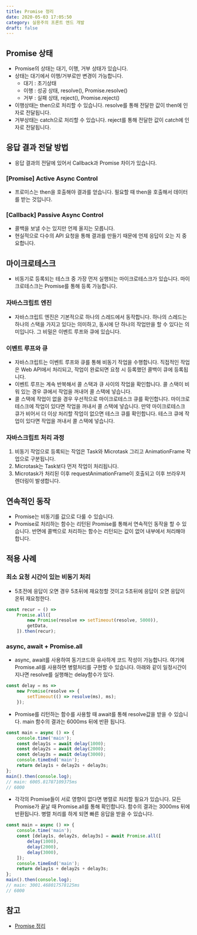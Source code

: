 ```yaml
---
title: Promise 정리
date: 2020-05-03 17:05:50
category: 실용주의 프론트 엔드 개발
draft: false
---
```


## Promise 상태

- Promise의 상태는 대기, 이행, 거부 상태가 있습니다.
- 상태는 대기에서 이행/거부로만 변경이 가능합니다.
  - 대기 : 초기상태
  - 이행 : 성공 상태, resolve(), Promise.resolve()
  - 거부 : 실패 상태, reject(), Promise.reject()
- 이행상태는 then으로 처리할 수 있습니다. resolve를 통해 전달한 값이 then에 인자로 전달됩니다.
- 거부상태는 catch으로 처리할 수 있습니다. reject를 통해 전달한 값이 catch에 인자로 전달됩니다.

## 응답 결과 전달 방법

- 응답 결과의 전달에 있어서 Callback과 Promise 차이가 있습니다.

### [Promise] Active Async Control

- 프로미스는 then을 호출해야 결과를 얻습니다. 필요할 때 then을 호출해서 데이터를 받는 것입니다.

### [Callback] Passive Async Control

- 콜백을 보낼 수는 있지만 언제 올지는 모릅니다.
- 현실적으로 다수의 API 요청을 통해 결과를 만들기 때문에 언제 응답이 오는 지 중요합니다.

## 마이크로테스크

- 비동기로 등록되는 테스크 중 가장 먼저 실행되는 마이크로테스크가 있습니다. 마이크로테스크는 Promise를 통해 등록 가능합니다.

### 자바스크립트 엔진

- 자바스크립트 엔진은 기본적으로 하나의 스레드에서 동작합니다. 하나의 스레드는 하나의 스택을 가지고 있다는 의미하고, 동시에 단 하나의 작업만을 할 수 있다는 의미입니다. 그 비밀은 이벤트 루프와 큐에 있습니다.

### 이벤트 루프와 큐

- 자바스크립트는 이벤트 루프와 큐를 통해 비동기 작업을 수행합니다. 직접적인 작업은 Web API에서 처리되고, 작업이 완료되면 요청 시 등록했던 콜백이 큐에 등록됩니다.
- 이벤트 루프는 계속 반복해서 콜 스택과 큐 사이의 작업을 확인합니다. 콜 스택이 비워 있는 경우 큐에서 작업을 꺼내어 콜 스택에 넣습니다.
- 콜 스택에 작업이 없을 경우 우선적으로 마이크로테스크 큐를 확인합니다. 마이크로테스크에 작업이 있다면 작업을 꺼내서 콜 스택에 넣습니다. 만약 마이크로테스크 큐가 비어서 더 이상 처리할 작업이 없으면 테스크 큐를 확인합니다. 테스크 큐에 작업이 있다면 작업을 꺼내서 콜 스택에 넣습니다.

### 자바스크립트 처리 과정

1. 비동기 작업으로 등록되는 작업은 Task와 Microtask 그리고 AnimationFrame 작업으로 구분됩니다.
2. Microtask는 Task보다 먼저 작업이 처리됩니다.
3. Microtask가 처리된 이후 requestAnimationFrame이 호출되고 이후 브라우저 렌더링이 발생합니다.

## 연속적인 동작

- Promise는 비동기를 값으로 다룰 수 있습니다.
- Promise로 처리하는 함수는 리턴된 Promise를 통해서 연속적인 동작을 할 수 있습니다. 반면에 콜백으로 처리하는 함수는 리턴되는 값이 없어 내부에서 처리해야 합니다.

## 적용 사례

### 최소 요청 시간이 있는 비동기 처리

- 5초전에 응답이 오면 경우 5초뒤에 재요청할 것이고 5초뒤에 응답이 오면 응답이 온뒤 재요청한다.

```javascript
const recur = () =>
	Promise.all([
		new Promise(resolve => setTimeout(resolve, 5000)),
		getData,
	]).then(recur);
```

### async, await + Promise.all

- async, await를 사용하여 동기코드와 유사하게 코드 작성이 가능합니다. 여기에 Promise.all를 사용하면 병렬처리를 구현할 수 있습니다. 아래와 같이 일정시간이 지나면 resolve를 실행해는 delay함수가 있다.

```javascript
const delay = ms =>
	new Promise(resolve => {
		setTimeout(() => resolve(ms), ms);
	});
```

- Promise를 리턴하는 함수를 사용할 때 await를 통해 resolve값을 받을 수 있습니다. main 함수의 결과는 6000ms 뒤에 반환 됩니다.

```javascript
const main = async () => {
	console.time('main');
	const delay1s = await delay(1000);
	const delay2s = await delay(2000);
	const delay3s = await delay(3000);
	console.timeEnd('main');
	return delay1s + delay2s + delay3s;
};
main().then(console.log);
// main: 6005.81787109375ms
// 6000
```

- 각각의 Promise들이 서로 영향이 없다면 병렬로 처리할 필요가 있습니다. 모든 Promise가 끝날 때 Promise.all를 통해 확인합니다. 함수의 결과는 3000ms 뒤에 반환됩니다. 병렬 처리를 하게 되면 빠른 응답을 받을 수 있습니다.

```javascript
const main = async () => {
	console.time('main');
	const [delay1s, delay2s, delay3s] = await Promise.all([
		delay(1000),
		delay(2000),
		delay(3000),
	]);
	console.timeEnd('main');
	return delay1s + delay2s + delay3s;
};
main().then(console.log);
// main: 3001.468017578125ms
// 6000
```

## 참고

- [Promise 정리](https://peter-cho.gitbook.io/book/10/promise)
